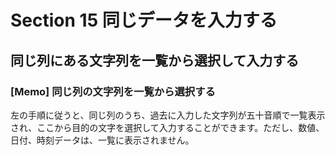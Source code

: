 # Section 15 同じデータを入力する

## 同じ列にある文字列を一覧から選択して入力する

### [Memo] 同じ列の文字列を一覧から選択する

左の手順に従うと、同じ列のうち、過去に入力した文字列が五十音順で一覧表示され、ここから目的の文字を選択して入力することができます。ただし、数値、日付、時刻データは、一覧に表示されません。
